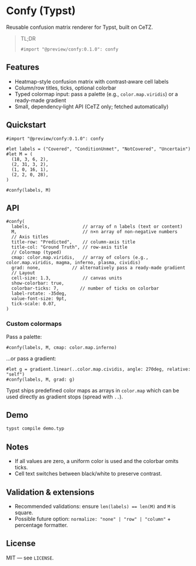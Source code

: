 # Confy (Typst)

Reusable confusion matrix renderer for Typst, built on CeTZ.

> TL;DR
>
> ```typst
> #import "@preview/confy:0.1.0": confy
> ```

## Features

- Heatmap-style confusion matrix with contrast‑aware cell labels
- Column/row titles, ticks, optional colorbar
- Typed colormap input: pass a palette (e.g., `color.map.viridis`) or a ready-made gradient
- Small, dependency‑light API (CeTZ only; fetched automatically)

## Quickstart

```typst
#import "@preview/confy:0.1.0": confy

#let labels = ("Covered", "ConditionUnmet", "NotCovered", "Uncertain")
#let M = (
  (18, 3, 6, 2),
  (2, 31, 3, 2),
  (1, 0, 16, 1),
  (2, 2, 0, 28),
)

#confy(labels, M)
```

## API

```typst
#confy(
  labels,                    // array of n labels (text or content)
  M,                         // n×n array of non-negative numbers
  // Axis titles
  title-row: "Predicted",    // column-axis title
  title-col: "Ground Truth", // row-axis title
  // Colormap (typed)
  cmap: color.map.viridis,   // array of colors (e.g., color.map.viridis, magma, inferno, plasma, cividis)
  grad: none,            // alternatively pass a ready-made gradient
  // Layout
  cell-size: 1.3,            // canvas units
  show-colorbar: true,
  colorbar-ticks: 7,        // number of ticks on colorbar
  label-rotate: -35deg,
  value-font-size: 9pt,
  tick-scale: 0.07,
)
```

### Custom colormaps

Pass a palette:

```typst
#confy(labels, M, cmap: color.map.inferno)
```

…or pass a gradient:

```typst
#let g = gradient.linear(..color.map.cividis, angle: 270deg, relative: "self")
#confy(labels, M, grad: g)
```

Typst ships predefined color maps as arrays in `color.map` which can be used directly as gradient stops (spread with `..`).

## Demo

```bash
typst compile demo.typ
```

## Notes

- If all values are zero, a uniform color is used and the colorbar omits ticks.
- Cell text switches between black/white to preserve contrast.

## Validation & extensions

- Recommended validations: ensure `len(labels) == len(M)` and `M` is square.
- Possible future option: `normalize: "none" | "row" | "column"` + percentage formatter.

## License

MIT — see `LICENSE`.
